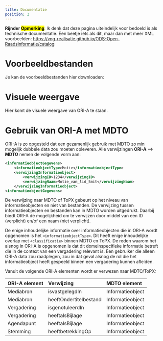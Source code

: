 ```yaml
---
title: Documentatie
position: 2
---
```



**Rijnder <mark>Opmerking</mark>**: Ik denk dat deze pagina uiteindelijk voor bedoeld is als technische documentatie. Een beetje iets als dit, maar dan met meer XML voorbeelden: <https://vng-realisatie.github.io/ODS-Open-Raadsinformatie/catalog>


# Voorbeeldbestanden

Je kan de voorbeeldbestanden hier downloaden:

# Visuele weergave

Hier komt de visuele weergave van ORI-A te staan.

<!-- ![ORI-A Diagram](ORI-A-diagram.svg) -->

<!-- <div style="width: 100%; height: 600px; overflow: auto; border: 1px solid #ccc;"> -->
<!--   <iframe src="ORI-A-diagram.svg" style="width: 100%; height: 100%; border: none;"></iframe> -->
<!-- </div> -->


# Gebruik van ORI-A met MDTO

ORI-A is zo opgesteld dat een gezamenlijk gebruik met MDTO zo min mogelijk dubbele data zou moeten opleveren. Alle verwijzingen  __ORI-A --> MDTO__  nemen de volgende vorm aan:

``` xml
<informatieobjectGegevens>
    <informatieobjectType>Motie</informatieobjectType>
    <verwijzingInformatieobject>
        <verwijzingID>1234</verwijzingID>
        <verwijzingNaam>Motie_van_lid_Smit</verwijzingNaam>
    </verwijzingInformatieobject>
<informatieobjectGegevens>
```
De verwijzing naar MDTO of ToPX gebeurt op het niveau van informatieobjecten en niet van bestanden. De verwijzing tussen informatieobjecten en bestanden kan in MDTO worden uitgedrukt. Daarbij biedt ORI-A de mogelijkheid om te verwijzen door middel van een ID (verplicht) en/of een naam (niet verplicht).

De enige inhoudelijke informatie over informatieobjecten die in ORI-A wordt opgenomen is het `<informatieobjectType>`. Dit heeft enige inhoudelijke overlap met `<classificatie>` binnen MDTO en ToPX. De reden waarom het alsnog in ORI-A is opgenomen is dat dit domeinspecifieke informatie betreft die in de context van een vergadering relevant is. Een gebruiker die alleen ORI-A data zou raadplegen, zou in dat geval alsnog de rol die het informatieobject heeft gespeeld binnen een vergadering kunnen afleiden.

Vanuit de volgende ORI-A elementen wordt er verwezen naar MDTO/ToPX:

| ORI-A element | Verwijzing             | MDTO element      |
|:--------------|:-----------------------|:------------------|
| Mediabron     | isvastgelegdIn         | Informatieobject  |
| Mediabron     | heeftOndertitelbestand | Informatieobject  |
| Vergadering   | isgenotuleerdIn        | Informatieobject  |
| Vergadering   | heeftalsBijlage        | Informatieobject  |
| Agendapunt    | heeftalsBijlage        | Informatieobject  |
| Stemming      | heeftbetrekkingOp      | Informatieobject  |
